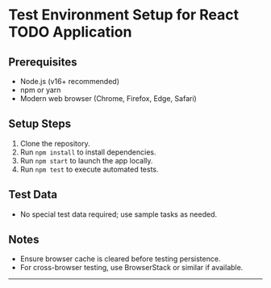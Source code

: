 # Test Environment Setup for React TODO Application

## Prerequisites
- Node.js (v16+ recommended)
- npm or yarn
- Modern web browser (Chrome, Firefox, Edge, Safari)

## Setup Steps
1. Clone the repository.
2. Run `npm install` to install dependencies.
3. Run `npm start` to launch the app locally.
4. Run `npm test` to execute automated tests.

## Test Data
- No special test data required; use sample tasks as needed.

## Notes
- Ensure browser cache is cleared before testing persistence.
- For cross-browser testing, use BrowserStack or similar if available.

---
